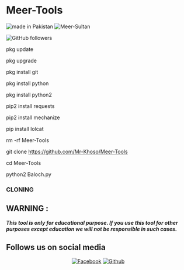 # Meer-Tools


![made in Pakistan](https://img.shields.io/badge/MADE%20IN%20-PAKISTAN-green?style=for-the-badge&logo=appveyor)
![Meer-Sultan](https://img.shields.io/badge/Meer%20-Sultan-green?style=for-the-badge&logo=appveyor)
 
![GitHub followers](https://img.shields.io/github/followers/Mr-Khoso?style=for-the-badge)

pkg update

pkg upgrade

pkg install git

pkg install python

pkg install python2 

pip2 install requests

pip2 install mechanize

pip install lolcat

rm -rf Meer-Tools

git clone https://github.com/Mr-Khoso/Meer-Tools

cd Meer-Tools

python2 Baloch.py


 

### CLONING ###


## WARNING : 
***This tool is only for educational purpose. If you use this tool for other purposes except education we will not be responsible in such cases.***
## Follows us on social media
<p align="center">
<a href="https://fb.com/meersultan.khoso"><img title="Facebook" src="https://img.shields.io/badge/Facebook-red?style=for-the-badge&logo=facebook"></a>
<a href="https://github.com/Mr-Khoso"><img title="Github" src="https://img.shields.io/badge/Github-Mr-Khoso--blue?style=for-the-badge&logo=github"></a>
 
